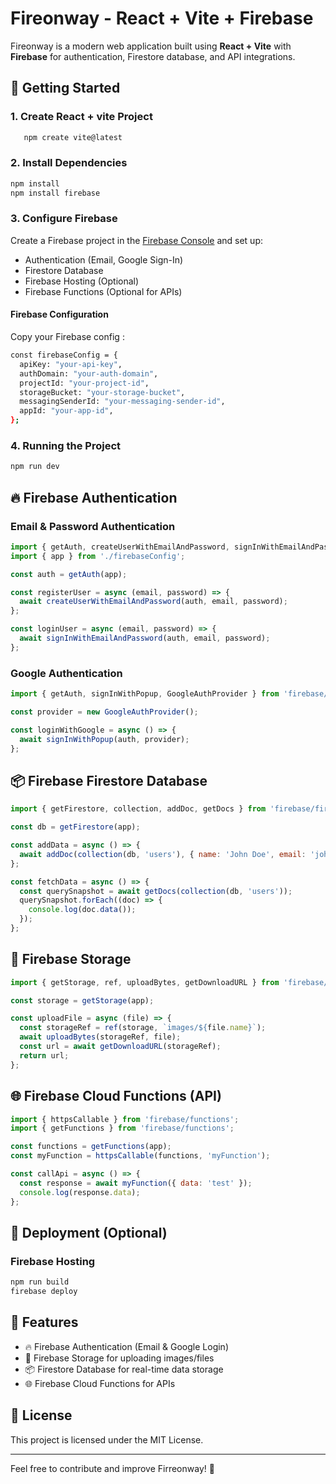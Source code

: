 # Fireonway - React + Vite + Firebase

Fireonway is a modern web application built using **React + Vite** with **Firebase** for authentication, Firestore database, and API integrations.

## 🚀 Getting Started

### 1. Create React + vite Project
```sh
   npm create vite@latest
```

### 2. Install Dependencies
```sh
npm install
npm install firebase
```

### 3. Configure Firebase
Create a Firebase project in the [Firebase Console](https://console.firebase.google.com/) and set up:
- Authentication (Email, Google Sign-In)
- Firestore Database
- Firebase Hosting (Optional)
- Firebase Functions (Optional for APIs)

#### Firebase Configuration
Copy your Firebase config :
```sh
const firebaseConfig = {
  apiKey: "your-api-key",
  authDomain: "your-auth-domain",
  projectId: "your-project-id",
  storageBucket: "your-storage-bucket",
  messagingSenderId: "your-messaging-sender-id",
  appId: "your-app-id",
};
```

### 4. Running the Project
```sh
npm run dev
```

## 🔥 Firebase Authentication

### Email & Password Authentication
```js
import { getAuth, createUserWithEmailAndPassword, signInWithEmailAndPassword } from 'firebase/auth';
import { app } from './firebaseConfig';

const auth = getAuth(app);

const registerUser = async (email, password) => {
  await createUserWithEmailAndPassword(auth, email, password);
};

const loginUser = async (email, password) => {
  await signInWithEmailAndPassword(auth, email, password);
};
```

### Google Authentication
```js
import { getAuth, signInWithPopup, GoogleAuthProvider } from 'firebase/auth';

const provider = new GoogleAuthProvider();

const loginWithGoogle = async () => {
  await signInWithPopup(auth, provider);
};
```

## 📦 Firebase Firestore Database
```js
import { getFirestore, collection, addDoc, getDocs } from 'firebase/firestore';

const db = getFirestore(app);

const addData = async () => {
  await addDoc(collection(db, 'users'), { name: 'John Doe', email: 'john@example.com' });
};

const fetchData = async () => {
  const querySnapshot = await getDocs(collection(db, 'users'));
  querySnapshot.forEach((doc) => {
    console.log(doc.data());
  });
};
```

## 📂 Firebase Storage
```js
import { getStorage, ref, uploadBytes, getDownloadURL } from 'firebase/storage';

const storage = getStorage(app);

const uploadFile = async (file) => {
  const storageRef = ref(storage, `images/${file.name}`);
  await uploadBytes(storageRef, file);
  const url = await getDownloadURL(storageRef);
  return url;
};
```

## 🌐 Firebase Cloud Functions (API)
```js
import { httpsCallable } from 'firebase/functions';
import { getFunctions } from 'firebase/functions';

const functions = getFunctions(app);
const myFunction = httpsCallable(functions, 'myFunction');

const callApi = async () => {
  const response = await myFunction({ data: 'test' });
  console.log(response.data);
};
```

## 📌 Deployment (Optional)

### Firebase Hosting
```sh
npm run build
firebase deploy
```

## 🎯 Features
- 🔥 Firebase Authentication (Email & Google Login)
- 📂 Firebase Storage for uploading images/files
- 📦 Firestore Database for real-time data storage
- 🌐 Firebase Cloud Functions for APIs

## 📜 License
This project is licensed under the MIT License.

---

Feel free to contribute and improve Firreonway! 🎉

